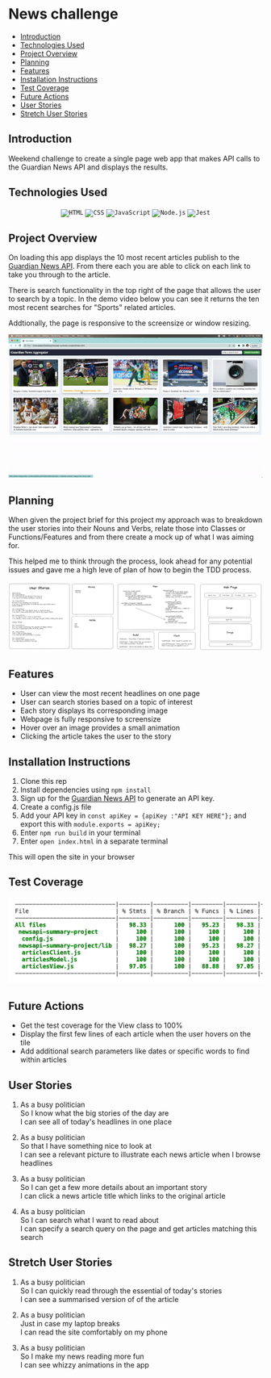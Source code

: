 # News challenge

- [Introduction](#introduction)
- [Technologies Used](#technologies-used)
- [Project Overview](#project-overview)
- [Planning](#planning)
- [Features](#features)
- [Installation Instructions](#installation-instructions)
- [Test Coverage](#test-coverage)
- [Future Actions](#future-actions)
- [User Stories](#user-stories)
- [Stretch User Stories](#stretch-user-stories)

## Introduction

Weekend challenge to create a single page web app that makes API calls to the Guardian News API and displays the results.

## Technologies Used

<div align="center">
	<code><img height="40" src="https://user-images.githubusercontent.com/25181517/192158954-f88b5814-d510-4564-b285-dff7d6400dad.png" alt="HTML" title="HTML" /></code>
	<code><img height="40" src="https://user-images.githubusercontent.com/25181517/183898674-75a4a1b1-f960-4ea9-abcb-637170a00a75.png" alt="CSS" title="CSS" /></code>
	<code><img height="40" src="https://user-images.githubusercontent.com/25181517/117447155-6a868a00-af3d-11eb-9cfe-245df15c9f3f.png" alt="JavaScript" title="JavaScript" /></code>
	<code><img height="40" src="https://user-images.githubusercontent.com/25181517/183568594-85e280a7-0d7e-4d1a-9028-c8c2209e073c.png" alt="Node.js" title="Node.js" /></code>
	<code><img height="40" src="https://user-images.githubusercontent.com/25181517/187955005-f4ca6f1a-e727-497b-b81b-93fb9726268e.png" alt="Jest" title="Jest" /></code>
</div>

## Project Overview

On loading this app displays the 10 most recent articles publish to the [Guardian News API](https://open-platform.theguardian.com/). From there each you are able to click on each link to take you through to the article.

There is search functionality in the top right of the page that allows the user to search by a topic. In the demo video below you can see it returns the ten most recent searches for "Sports" related articles.

Addtionally, the page is responsive to the screensize or window resizing.

![](./images/site-demo.gif)

## Planning

When given the project brief for this project my approach was to breakdown the user stories into their Nouns and Verbs, relate those into Classes or Functions/Features and from there create a mock up of what I was aiming for.

This helped me to think through the process, look ahead for any potential issues and gave me a high leve of plan of how to begin the TDD process.

![](./images/programmeDiagram.png)

## Features

- User can view the most recent headlines on one page
- User can search stories based on a topic of interest
- Each story displays its corresponding image
- Webpage is fully responsive to screensize
- Hover over an image provides a small animation
- Clicking the article takes the user to the story

## Installation Instructions

1. Clone this rep
2. Install dependencies using `npm install`
3. Sign up for the [Guardian News API](https://open-platform.theguardian.com/) to generate an API key.
4. Create a config.js file
5. Add your API key in `const apiKey = {apiKey :"API KEY HERE"};` and export this with `module.exports = apiKey;`
6. Enter `npm run build` in your terminal
7. Enter `open index.html` in a separate terminal

This will open the site in your browser

## Test Coverage

![](./images/test-coverage.png)

## Future Actions

- Get the test coverage for the View class to 100%
- Display the first few lines of each article when the user hovers on the tile
- Add additional search parameters like dates or specific words to find within articles

## User Stories

1. As a busy politician<br/>
   So I know what the big stories of the day are<br/>
   I can see all of today's headlines in one place

2. As a busy politician<br/>
   So that I have something nice to look at<br/>
   I can see a relevant picture to illustrate each news article when I browse headlines<br/>

3. As a busy politician<br/>
   So I can get a few more details about an important story<br/>
   I can click a news article title which links to the original article<br/>

4. As a busy politician<br/>
   So I can search what I want to read about<br/>
   I can specify a search query on the page and get articles matching this search<br/>

## Stretch User Stories

1. As a busy politician<br/>
   So I can quickly read through the essential of today's stories<br/>
   I can see a summarised version of of the article <br/>

2. As a busy politician<br/>
   Just in case my laptop breaks<br/>
   I can read the site comfortably on my phone<br/>

3. As a busy politician<br/>
   So I make my news reading more fun<br/>
   I can see whizzy animations in the app<br/>
